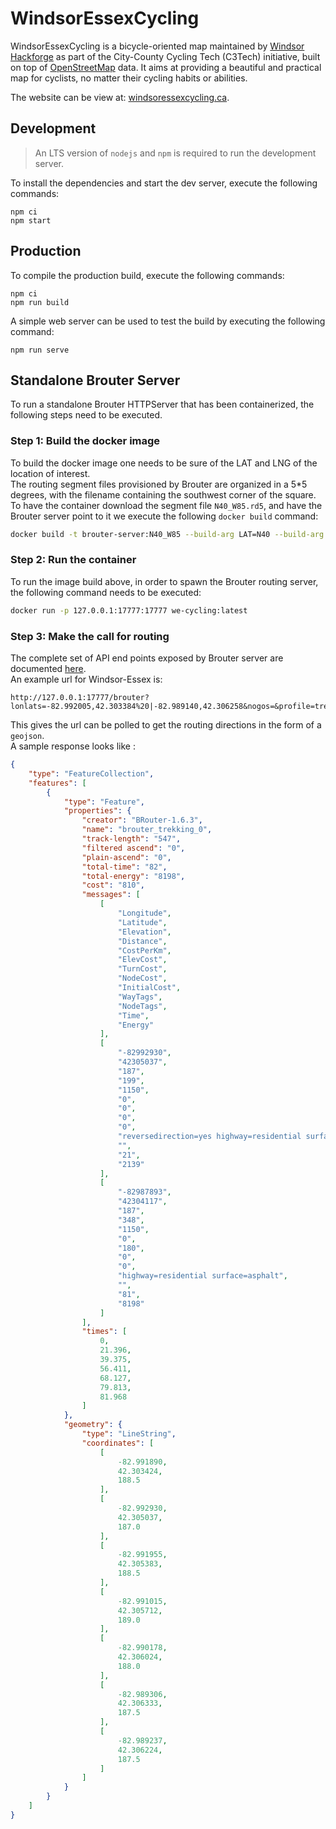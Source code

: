 # WindsorEssexCycling

WindsorEssexCycling is a bicycle-oriented map maintained by [Windsor Hackforge](hackf.org) as part
of the City-County Cycling Tech (C3Tech) initiative, built on top of [OpenStreetMap](https://www.openstreetmap.org)
data. It aims at providing a beautiful and practical map for cyclists, no matter their cycling habits or abilities.

The website can be view at: [windsoressexcycling.ca](https://windsoressexcycling.ca).

## Development

> An LTS version of `nodejs` and `npm` is required to run the development server.

To install the dependencies and start the dev server, execute the following commands:

    npm ci
    npm start

## Production

To compile the production build, execute the following commands:

    npm ci
    npm run build

A simple web server can be used to test the build by executing the following command:

    npm run serve

## Standalone Brouter Server

To run a standalone Brouter HTTPServer that has been containerized, the following steps need to be executed.

### Step 1: Build the docker image

To build the docker image one needs to be sure of the LAT and LNG of the location of interest.  
The routing segment files provisioned by Brouter are organized in a 5*5 degrees, with the filename containing the southwest corner of the square.  
To have the container download the segment file `N40_W85.rd5`, and have the Brouter server point to it we execute the following `docker build` command:

```sh
docker build -t brouter-server:N40_W85 --build-arg LAT=N40 --build-arg LNG=W85 .
```

### Step 2: Run the container

To run the image build above, in order to spawn the Brouter routing server, the following command needs to be executed:

```sh
docker run -p 127.0.0.1:17777:17777 we-cycling:latest
```

### Step 3: Make the call for routing

The complete set of API end points exposed by Brouter server are documented [here](https://github.com/abrensch/brouter/blob/master/brouter-server/src/main/java/btools/server/request/ServerHandler.java).  
An example url for Windsor-Essex is:

```url
http://127.0.0.1:17777/brouter?lonlats=-82.992005,42.303384%20|-82.989140,42.306258&nogos=&profile=trekking&alternativeidx=0&format=geojson
```

This gives the url can be polled to get the routing directions in the form of a `geojson`.  
A sample response looks like :

```json
{
    "type": "FeatureCollection",
    "features": [
        {
            "type": "Feature",
            "properties": {
                "creator": "BRouter-1.6.3",
                "name": "brouter_trekking_0",
                "track-length": "547",
                "filtered ascend": "0",
                "plain-ascend": "0",
                "total-time": "82",
                "total-energy": "8198",
                "cost": "810",
                "messages": [
                    [
                        "Longitude",
                        "Latitude",
                        "Elevation",
                        "Distance",
                        "CostPerKm",
                        "ElevCost",
                        "TurnCost",
                        "NodeCost",
                        "InitialCost",
                        "WayTags",
                        "NodeTags",
                        "Time",
                        "Energy"
                    ],
                    [
                        "-82992930",
                        "42305037",
                        "187",
                        "199",
                        "1150",
                        "0",
                        "0",
                        "0",
                        "0",
                        "reversedirection=yes highway=residential surface=asphalt",
                        "",
                        "21",
                        "2139"
                    ],
                    [
                        "-82987893",
                        "42304117",
                        "187",
                        "348",
                        "1150",
                        "0",
                        "180",
                        "0",
                        "0",
                        "highway=residential surface=asphalt",
                        "",
                        "81",
                        "8198"
                    ]
                ],
                "times": [
                    0,
                    21.396,
                    39.375,
                    56.411,
                    68.127,
                    79.813,
                    81.968
                ]
            },
            "geometry": {
                "type": "LineString",
                "coordinates": [
                    [
                        -82.991890,
                        42.303424,
                        188.5
                    ],
                    [
                        -82.992930,
                        42.305037,
                        187.0
                    ],
                    [
                        -82.991955,
                        42.305383,
                        188.5
                    ],
                    [
                        -82.991015,
                        42.305712,
                        189.0
                    ],
                    [
                        -82.990178,
                        42.306024,
                        188.0
                    ],
                    [
                        -82.989306,
                        42.306333,
                        187.5
                    ],
                    [
                        -82.989237,
                        42.306224,
                        187.5
                    ]
                ]
            }
        }
    ]
}
```
